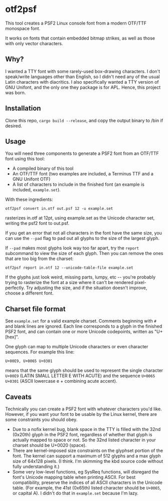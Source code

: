 # otf2psf

This tool creates a PSF2 Linux console font from a modern OTF/TTF monospace font.

It works on fonts that contain embedded bitmap strikes, as well as those with only vector characters. 

## Why?

I wanted a TTY font with some rarely-used box-drawing characters. I don't speak/write languages other than English, so I didn't need any of the usual Latin characters with diacritics. I also specifically wanted a TTY version of GNU Unifont, and the only one they package is for APL. Hence, this project was born.

## Installation

Clone this repo, `cargo build --release`, and copy the output binary to /bin if desired.

## Usage

You will need three components to generate a PSF2 font from an OTF/TTF font using this tool:
- A compiled binary of this tool
- An OTF/TTF font (two examples are included, a Terminus TTF and a GNU Unifont OTF)
- A list of characters to include in the finished font (an example is included, `example.set`).

With these ingredients:

`otf2psf convert in.otf out.psf 12 -u example.set`

rasterizes in.otf at 12pt, using example.set as the Unicode character set, writing the psf2 font to out.psf.

If you get an error that not all characters in the font have the same size, you can use the `--pad` flag to pad out all glyphs to the size of the largest glyph.

If `--pad` makes most glyphs look way too far apart, try the `report` subcommand to view the size of each glyph. Then you can remove the ones that are too big from the charset:

`otf2psf report in.otf 12 --unicode-table-file example.set`

If the glyphs just look weird, missing parts, lumpy, etc -- you're probably trying to rasterize the font at a size where it can't be rendered pixel-perfectly. Try adjusting the size, and if the situation doesn't improve, choose a different font.

## Charset file format

See `example.set` for a valid example charset. Comments beginning with `#` and blank lines are ignored. Each line corresponds to a glyph in the finished PSF2 font, and can contain one or more Unicode codepoints, written as "U+[hex]". 

One glyph can map to multiple Unicode characters or even character sequences. For example this line:

```
U+00E9, U+0065 U+0301
```

means that the same glyph should be used to represent the single character `U+00E9` (LATIN SMALL LETTER E WITH ACUTE) and the sequence `U+0065 U+0301` (ASCII lowercase e + combining acute accent). 

## Caveats

Technically you can create a PSF2 font with whatever characters you'd like. However, if you want your font to be usable by the Linux kernel, there are some constraints you should obey.

- Due to a nofix kernel bug, blank space in the TTY is filled with the 32nd (0x20th) glyph in the PSF2 font, regardless of whether that glyph is actually mapped to space or not. So the 32nd listed character in your charset should be U+0020 (space).
- There are kernel-imposed size constraints on the glyphset portion of the font. The kernel can support a maximum of 512 glyphs and a max glyph size of 64x128 pixels. (I think. I'm skimming the kbd source code without fully understanding it.)
- Some very low-level functions, eg SysReq functions, will disregard the font's Unicode mapping table when printing ASCII. For best compatibility, preserve the indices of all ASCII characters in the Unicode table. (For example, the 41st (0x65th) listed character should be `U+0065`, or capital A). I didn't do that in `example.set` because I'm lazy.
